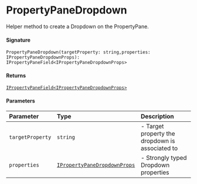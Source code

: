 # PropertyPaneDropdown

Helper method to create a Dropdown on the PropertyPane.

#### Signature
`PropertyPaneDropdown(targetProperty: string,properties: IPropertyPaneDropdownProps): IPropertyPaneField<IPropertyPaneDropdownProps>`

#### Returns
[`IPropertyPaneField<IPropertyPaneDropdownProps>`](../sp-client-preview/ipropertypanefield.md)


#### Parameters


| Parameter	   | Type    | Description |
|:-------------|:---------------|:------------|
| `targetProperty`    | `string` | - Target property the dropdown is associated to |
| `properties`    | [`IPropertyPaneDropdownProps`](../sp-client-preview/ipropertypanedropdownprops.md) | - Strongly typed Dropdown properties |

